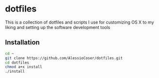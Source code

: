# dotfiles
This is a collection of dotfiles and scripts I use for customizing OS X to my liking and setting up the software development tools

## Installation

```sh
cd ~
git clone https://github.com/AlessioCoser/dotfiles.git
cd dotfiles
chmod a+x install
./install
```
